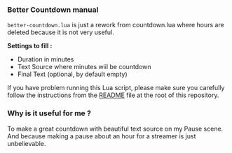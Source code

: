 ### Better Countdown manual

`better-countdown.lua` is just a rework from countdown.lua where hours are deleted because it is not very useful.

**Settings to fill :**
- Duration in minutes
- Text Source where minutes wiil be countdown
- Final Text (optional, by default empty)

If you have problem running this Lua script, please make sure you carefully follow the instructions from the <a href="https://github.com/LotharieSlayer/OBS-scripts">README</a> file at the root of this repository.

### Why is it useful for me ?
To make a great countdown with beautiful text source on my Pause scene. And because making a pause about an hour for a streamer is just unbelievable.
